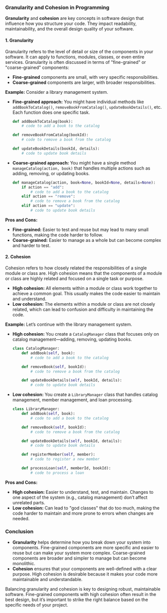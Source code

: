 ### Granularity and Cohesion in Programming

**Granularity** and **cohesion** are key concepts in software design that influence how you structure your code. They impact readability, maintainability, and the overall design quality of your software.

#### 1. Granularity
Granularity refers to the level of detail or size of the components in your software. It can apply to functions, modules, classes, or even entire services. Granularity is often discussed in terms of "fine-grained" or "coarse-grained" components:

- **Fine-grained** components are small, with very specific responsibilities.
- **Coarse-grained** components are larger, with broader responsibilities.

**Example:**
Consider a library management system. 

- **Fine-grained approach:** You might have individual methods like `addBookToCatalog()`, `removeBookFromCatalog()`, `updateBookDetails()`, etc. Each function does one specific task.
  
  ```python
  def addBookToCatalog(book):
      # code to add a book to the catalog

  def removeBookFromCatalog(bookId):
      # code to remove a book from the catalog

  def updateBookDetails(bookId, details):
      # code to update book details
  ```

- **Coarse-grained approach:** You might have a single method `manageCatalog(action, book)` that handles multiple actions such as adding, removing, or updating books.

  ```python
  def manageCatalog(action, book=None, bookId=None, details=None):
      if action == "add":
          # code to add a book to the catalog
      elif action == "remove":
          # code to remove a book from the catalog
      elif action == "update":
          # code to update book details
  ```

**Pros and Cons:**
- **Fine-grained:** Easier to test and reuse but may lead to many small functions, making the code harder to follow.
- **Coarse-grained:** Easier to manage as a whole but can become complex and harder to test.

#### 2. Cohesion
Cohesion refers to how closely related the responsibilities of a single module or class are. High cohesion means that the components of a module or class are highly related and focused on a single task or purpose.

- **High cohesion:** All elements within a module or class work together to achieve a common goal. This usually makes the code easier to maintain and understand.
- **Low cohesion:** The elements within a module or class are not closely related, which can lead to confusion and difficulty in maintaining the code.

**Example:**
Let’s continue with the library management system.

- **High cohesion:** You create a `CatalogManager` class that focuses only on catalog management—adding, removing, updating books.

  ```python
  class CatalogManager:
      def addBook(self, book):
          # code to add a book to the catalog

      def removeBook(self, bookId):
          # code to remove a book from the catalog

      def updateBookDetails(self, bookId, details):
          # code to update book details
  ```

- **Low cohesion:** You create a `LibraryManager` class that handles catalog management, member management, and loan processing.

  ```python
  class LibraryManager:
      def addBook(self, book):
          # code to add a book to the catalog

      def removeBook(self, bookId):
          # code to remove a book from the catalog

      def updateBookDetails(self, bookId, details):
          # code to update book details

      def registerMember(self, member):
          # code to register a new member

      def processLoan(self, memberId, bookId):
          # code to process a loan
  ```

**Pros and Cons:**
- **High cohesion:** Easier to understand, test, and maintain. Changes to one aspect of the system (e.g., catalog management) don’t affect unrelated parts.
- **Low cohesion:** Can lead to "god classes" that do too much, making the code harder to maintain and more prone to errors when changes are needed.

### Conclusion
- **Granularity** helps determine how you break down your system into components. Fine-grained components are more specific and easier to reuse but can make your system more complex. Coarse-grained components are broader and simpler to manage but can become monolithic.
- **Cohesion** ensures that your components are well-defined with a clear purpose. High cohesion is desirable because it makes your code more maintainable and understandable.

Balancing granularity and cohesion is key to designing robust, maintainable software. Fine-grained components with high cohesion often result in the best design, but it’s important to strike the right balance based on the specific needs of your project.
